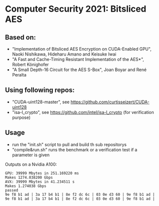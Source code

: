 # Computer Security 2021:  Bitsliced AES

## Based on:
- "Implementation of Bitsliced AES Encryption
on CUDA-Enabled GPU", Naoki Nishikawa, Hideharu Amano and Keisuke Iwai
- "A Fast and Cache-Timing Resistant Implementation
of the AES*", Robert Könighofer
- "A Small Depth-16 Circuit for the AES S-Box", Joan Boyar and René Peralta

## Using following repos:
 - "CUDA-uint128-master", see https://github.com/curtisseizert/CUDA-uint128
 - "isa-l_crypto", see https://github.com/intel/isa-l_crypto (for verification purpose)

## Usage
 - run the "init.sh" script to pull and build th sub repositorys
 - "compile&run.sh" runs the benchmark or a verification test if a parameter is given

Outputs on a Nvidia A100:
```
GPU: 39999 Mbytes in 251.169220 ms
Makes 1274.038200 Gbps
AVX: 39999 Mbytes in 41.234511 s
Makes 1.274038 Gbps
passed
9e f8 b1 ad | 3a 17 b4 b1 | 8e f2 dc 6c | 03 0e d3 60 | 9e f8 b1 ad |
9e f8 b1 ad | 3a 17 b4 b1 | 8e f2 dc 6c | 03 0e d3 60 | 9e f8 b1 ad |
```
